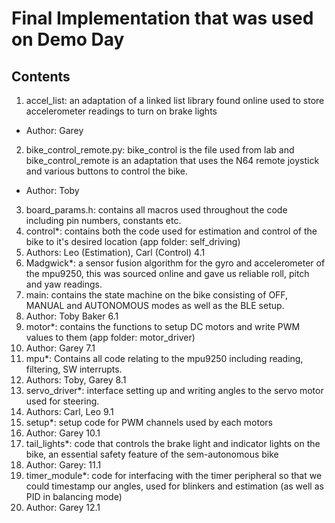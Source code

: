 # Final Implementation that was used on Demo Day

## Contents
1. accel_list: an adaptation of a linked list library found online used to store accelerometer readings to turn on brake lights
  * Author: Garey
2. bike_control_remote.py: bike_control is the file used from lab and bike_control_remote is an adaptation that uses the N64 remote joystick and various buttons to control the bike.
  * Author: Toby
3. board_params.h: contains all macros used throughout the code including pin numbers, constants etc.
4. control*: contains both the code used for estimation and control of the bike to it's desired location (app folder: self_driving)
  1. Authors: Leo (Estimation), Carl (Control) 4.1
5. Madgwick*: a sensor fusion algorithm for the gyro and accelerometer of the mpu9250, this was sourced online and gave us reliable roll, pitch and yaw readings.
6. main: contains the state machine on the bike consisting of OFF, MANUAL and AUTONOMOUS modes as well as the BLE setup.
  1. Author: Toby Baker 6.1
7. motor*: contains the functions to setup DC motors and write PWM values to them (app folder: motor_driver)
  1. Author: Garey 7.1
8. mpu*: Contains all code relating to the mpu9250 including reading, filtering, SW interrupts.
  1. Authors: Toby, Garey 8.1
9. servo_driver*: interface setting up and writing angles to the servo motor used for steering.
  1. Authors: Carl, Leo 9.1
10. setup*: setup code for PWM channels used by each motors
  1. Author: Garey 10.1
11. tail_lights*: code that controls the brake light and indicator lights on the bike, an essential safety feature of the sem-autonomous bike
  1. Author: Garey: 11.1
12. timer_module*: code for interfacing with the timer peripheral so that we could timestamp our angles, used for blinkers and estimation (as well as PID in balancing mode)
  1. Author: Garey 12.1
